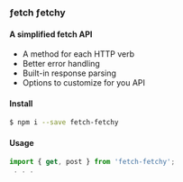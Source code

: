 ### ƒetch ƒetchy
#### A simplified fetch API

 - A method for each HTTP verb
 - Better error handling
 - Built-in response parsing
 - Options to customize for you API

#### Install
```bash
$ npm i --save fetch-fetchy
```
#### Usage
```javascript
import { get, post } from 'fetch-fetchy';
 . . .
```



